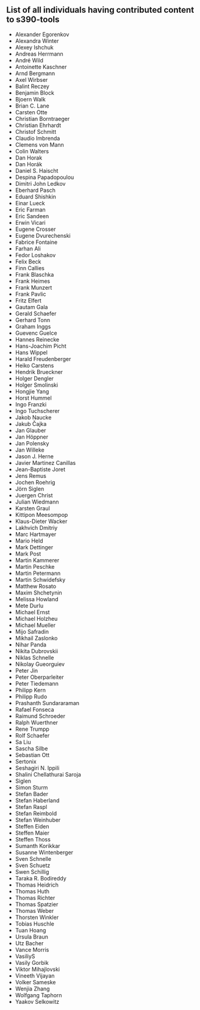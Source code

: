 List of all individuals having contributed content to s390-tools
----------------------------------------------------------------

- Alexander Egorenkov
- Alexandra Winter
- Alexey Ishchuk
- Andreas Herrmann
- André Wild
- Antoinette Kaschner
- Arnd Bergmann
- Axel Wirbser
- Balint Reczey
- Benjamin Block
- Bjoern Walk
- Brian C. Lane
- Carsten Otte
- Christian Borntraeger
- Christian Ehrhardt
- Christof Schmitt
- Claudio Imbrenda
- Clemens von Mann
- Colin Walters
- Dan Horak
- Dan Horák
- Daniel S. Haischt
- Despina Papadopoulou
- Dimitri John Ledkov
- Eberhard Pasch
- Eduard Shishkin
- Einar Lueck
- Eric Farman
- Eric Sandeen
- Erwin Vicari
- Eugene Crosser
- Eugene Dvurechenski
- Fabrice Fontaine
- Farhan Ali
- Fedor Loshakov
- Felix Beck
- Finn Callies
- Frank Blaschka
- Frank Heimes
- Frank Munzert
- Frank Pavlic
- Fritz Elfert
- Gautam Gala
- Gerald Schaefer
- Gerhard Tonn
- Graham Inggs
- Guevenc Guelce
- Hannes Reinecke
- Hans-Joachim Picht
- Hans Wippel
- Harald Freudenberger
- Heiko Carstens
- Hendrik Brueckner
- Holger Dengler
- Holger Smolinski
- Hongjie Yang
- Horst Hummel
- Ingo Franzki
- Ingo Tuchscherer
- Jakob Naucke
- Jakub Čajka
- Jan Glauber
- Jan Höppner
- Jan Polensky
- Jan Willeke
- Jason J. Herne
- Javier Martinez Canillas
- Jean-Baptiste Joret
- Jens Remus
- Jochen Roehrig
- Jörn Siglen
- Juergen Christ
- Julian Wiedmann
- Karsten Graul
- Kittipon Meesompop
- Klaus-Dieter Wacker
- Lakhvich Dmitriy
- Marc Hartmayer
- Mario Held
- Mark Dettinger
- Mark Post
- Martin Kammerer
- Martin Peschke
- Martin Petermann
- Martin Schwidefsky
- Matthew Rosato
- Maxim Shchetynin
- Melissa Howland
- Mete Durlu
- Michael Ernst
- Michael Holzheu
- Michael Mueller
- Mijo Safradin
- Mikhail Zaslonko
- Nihar Panda
- Nikita Dubrovskii
- Niklas Schnelle
- Nikolay Gueorguiev
- Peter Jin
- Peter Oberparleiter
- Peter Tiedemann
- Philipp Kern
- Philipp Rudo
- Prashanth Sundararaman
- Rafael Fonseca
- Raimund Schroeder
- Ralph Wuerthner
- Rene Trumpp
- Rolf Schaefer
- Sa Liu
- Sascha Silbe
- Sebastian Ott
- Sertonix
- Seshagiri N. Ippili
- Shalini Chellathurai Saroja
- Siglen
- Simon Sturm
- Stefan Bader
- Stefan Haberland
- Stefan Raspl
- Stefan Reimbold
- Stefan Weinhuber
- Steffen Eiden
- Steffen Maier
- Steffen Thoss
- Sumanth Korikkar
- Susanne Wintenberger
- Sven Schnelle
- Sven Schuetz
- Swen Schillig
- Taraka R. Bodireddy
- Thomas Heidrich
- Thomas Huth
- Thomas Richter
- Thomas Spatzier
- Thomas Weber
- Thorsten Winkler
- Tobias Huschle
- Tuan Hoang
- Ursula Braun
- Utz Bacher
- Vance Morris
- VasiliyS
- Vasily Gorbik
- Viktor Mihajlovski
- Vineeth Vijayan
- Volker Sameske
- Wenjia Zhang
- Wolfgang Taphorn
- Yaakov Selkowitz
